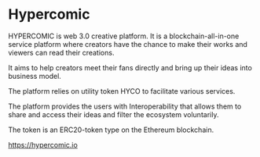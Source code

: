 # Hypercomic

HYPERCOMIC is web 3.0 creative platform. It is a blockchain-all-in-one service platform where creators have the chance to make their works and viewers can read their creations.

It aims to help creators meet their fans directly and bring up their ideas into business model. 

The platform relies on utility token HYCO to facilitate various services. 

The platform provides the users with Interoperability that allows them to share and access their ideas and filter the ecosystem voluntarily. 

The token is an ERC20-token type on the Ethereum blockchain. 

https://hypercomic.io
